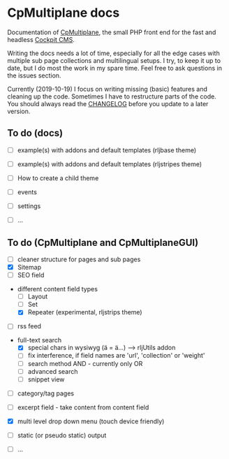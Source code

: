 # CpMultiplane docs

Documentation of [CpMultiplane][2], the small PHP front end for the fast and headless [Cockpit CMS][1].

Writing the docs needs a lot of time, especially for all the edge cases with multiple sub page collections and multilingual setups. I try, to keep it up to date, but I do most the work in my spare time. Feel free to ask questions in the issues section.

Currently (2019-10-19) I focus on writing missing (basic) features and cleaning up the code. Sometimes I have to restructure parts of the code. You should always read the [CHANGELOG][3] before you update to a later version.

## To do (docs)

* [ ] example(s) with addons and default templates (rljbase theme)
* [ ] example(s) with addons and default templates (rljstripes theme)
* [ ] How to create a child theme
* [ ] events
* [ ] settings
* [ ] ...


## To do (CpMultiplane and CpMultiplaneGUI)

* [ ] cleaner structure for pages and sub pages
* [x] Sitemap
* [ ] SEO field
* different content field types
  * [ ] Layout
  * [ ] Set
  * [x] Repeater (experimental, rljstrips theme)
* [ ] rss feed
* full-text search
  * [x] special chars in wysiwyg (ä = &auml;...) --> rljUtils addon
  * [ ] fix interference, if field names are 'url', 'collection' or 'weight'
  * [ ] search method AND - currently only OR
  * [ ] advanced search
  * [ ] snippet view
* [ ] category/tag pages
* [ ] excerpt field - take content from content field
* [x] multi level drop down menu (touch device friendly)
* [ ] static (or pseudo static) output
* [ ] ...


[1]: https://github.com/agentejo/cockpit/
[2]: https://github.com/raffaelj/cockpit_CpMultiplane
[3]: https://github.com/raffaelj/CpMultiplane/blob/master/CHANGELOG.md
